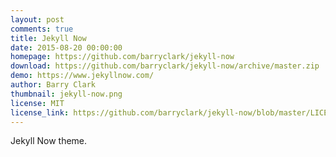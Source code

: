 ```yaml
---
layout: post
comments: true
title: Jekyll Now
date: 2015-08-20 00:00:00
homepage: https://github.com/barryclark/jekyll-now
download: https://github.com/barryclark/jekyll-now/archive/master.zip
demo: https://www.jekyllnow.com/
author: Barry Clark
thumbnail: jekyll-now.png
license: MIT
license_link: https://github.com/barryclark/jekyll-now/blob/master/LICENSE
---
```


Jekyll Now theme.
